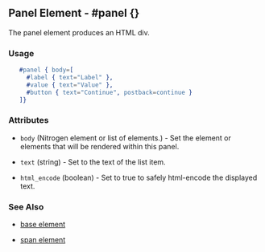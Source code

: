 

## Panel Element - #panel {}

  The panel element produces an HTML div.

### Usage

```erlang
   #panel { body=[
     #label { text="Label" },
     #value { text="Value" },
     #button { text="Continue", postback=continue }
   ]}

```

### Attributes

   * `body` (Nitrogen element or list of elements.) - Set the element or elements that will be rendered within this panel.

   * `text` (string) - Set to the text of the list item.

   * `html_encode` (boolean) - Set to true to safely html-encode the displayed text.

### See Also

 *  [base element](./base.html)

 *  [span element](./span.html)

 
